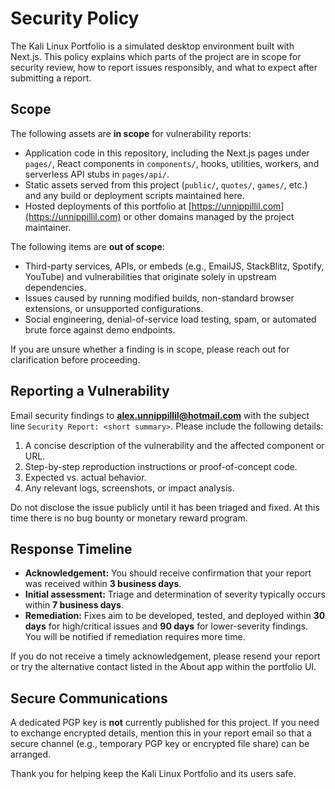 # Security Policy

The Kali Linux Portfolio is a simulated desktop environment built with Next.js. This policy explains which parts of the project are in scope for security review, how to report issues responsibly, and what to expect after submitting a report.

## Scope

The following assets are **in scope** for vulnerability reports:

- Application code in this repository, including the Next.js pages under `pages/`, React components in `components/`, hooks, utilities, workers, and serverless API stubs in `pages/api/`.
- Static assets served from this project (`public/`, `quotes/`, `games/`, etc.) and any build or deployment scripts maintained here.
- Hosted deployments of this portfolio at [https://unnippillil.com](https://unnippillil.com) or other domains managed by the project maintainer.

The following items are **out of scope**:

- Third-party services, APIs, or embeds (e.g., EmailJS, StackBlitz, Spotify, YouTube) and vulnerabilities that originate solely in upstream dependencies.
- Issues caused by running modified builds, non-standard browser extensions, or unsupported configurations.
- Social engineering, denial-of-service load testing, spam, or automated brute force against demo endpoints.

If you are unsure whether a finding is in scope, please reach out for clarification before proceeding.

## Reporting a Vulnerability

Email security findings to **alex.unnippillil@hotmail.com** with the subject line `Security Report: <short summary>`. Please include the following details:

1. A concise description of the vulnerability and the affected component or URL.
2. Step-by-step reproduction instructions or proof-of-concept code.
3. Expected vs. actual behavior.
4. Any relevant logs, screenshots, or impact analysis.

Do not disclose the issue publicly until it has been triaged and fixed. At this time there is no bug bounty or monetary reward program.

## Response Timeline

- **Acknowledgement:** You should receive confirmation that your report was received within **3 business days**.
- **Initial assessment:** Triage and determination of severity typically occurs within **7 business days**.
- **Remediation:** Fixes aim to be developed, tested, and deployed within **30 days** for high/critical issues and **90 days** for lower-severity findings. You will be notified if remediation requires more time.

If you do not receive a timely acknowledgement, please resend your report or try the alternative contact listed in the About app within the portfolio UI.

## Secure Communications

A dedicated PGP key is **not** currently published for this project. If you need to exchange encrypted details, mention this in your report email so that a secure channel (e.g., temporary PGP key or encrypted file share) can be arranged.

Thank you for helping keep the Kali Linux Portfolio and its users safe.
